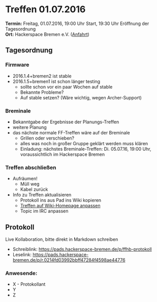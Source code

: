 # Treffen 01.07.2016

**Termin:** Freitag, 01.07.2016, 19:00 Uhr Start, 19:30 Uhr Eröffnung der Tagesordnung  
**Ort:** Hackerspace Bremen e.V. ([Anfahrt](https://www.hackerspace-bremen.de/anfahrt/))
 
## Tagesordnung

### Firmware
* 2016.1.4+bremen2 ist stable
* 2016.1.5+bremen1 ist schon länger testing
  * sollte schon vor ein paar Wochen auf stable
  * Bekannte Probleme?
  * Auf stable setzen? (Wäre wichtig, wegen Archer-Support)

### Breminale
* Bekanntgabe der Ergebnisse der Planungs-Treffen
* weitere Planung
* das nächste normale FF-Treffen wäre auf der Breminale
  * Grillen oder verschieben?
  * alles was noch in großer Gruppe geklärt werden muss klären
  * Einladung: nächstes Breminale-Treffen: Di. 05.07.16, 19:00 Uhr, voraussichtlich im Hackerspace Bremen

### Treffen abschließen
* Aufräumen!
  * Müll weg
  * Kabel zurück
* Info zu Treffen aktualisieren
  * Protokoll ins aus Pad ins Wiki kopieren
  * [Treffen auf Wiki-Homepage anpassen](Home)
  * Topic im IRC anpassen


## Protokoll
Live Kollaboration, bitte direkt in Markdown schreiben
* Schreiblink: https://pads.hackerspace-bremen.de/p/ffhb-protokoll
* Leselink: https://pads.hackerspace-bremen.de/p/r.0214fd03992bbff47284f4598ae44776

### Anwesende:
* X - Protokollant
* Y
* Z